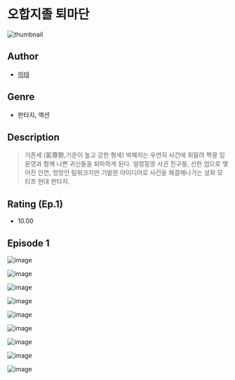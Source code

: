 # 오합지졸 퇴마단
![thumbnail](https://image-comic.pstatic.net/user_contents_data/challenge_comic/2023/05/25/348152/upload_3835149764697601586_480x623.jpeg)

## Author
- [의태](https://comic.naver.com/artistTitle?id=348152)

## Genre
- 판타지, 액션

## Description
> 기존세 (氣尊勢,기운이 높고 강한 형세) 박혜지는 우연히 사건에 휘말려 짝꿍 임윤영과 함께 나쁜 귀신들을 퇴마하게 된다. 얼렁뚱땅 사귄 친구들, 선한 업으로 맺어진 인연, 엉망인 팀워크지만 기발한 아이디어로 사건을 해결해나가는 설화 모티프 현대 판타지.


## Rating (Ep.1)
- 10.00

## Episode 1
![image](https://image-comic.pstatic.net/user_contents_data/challenge_comic/2023/05/25/348152/upload_3703756820232364390.jpeg)

![image](https://image-comic.pstatic.net/user_contents_data/challenge_comic/2023/05/25/348152/upload_3978477504862304097.jpeg)

![image](https://image-comic.pstatic.net/user_contents_data/challenge_comic/2023/05/25/348152/upload_7077519181044933478.jpeg)

![image](https://image-comic.pstatic.net/user_contents_data/challenge_comic/2023/05/25/348152/upload_7149243824889802801.jpeg)

![image](https://image-comic.pstatic.net/user_contents_data/challenge_comic/2023/05/25/348152/upload_3991708117996495673.jpeg)

![image](https://image-comic.pstatic.net/user_contents_data/challenge_comic/2023/05/25/348152/upload_7363729775827956785.jpeg)

![image](https://image-comic.pstatic.net/user_contents_data/challenge_comic/2023/05/25/348152/upload_7219324285745586531.jpeg)

![image](https://image-comic.pstatic.net/user_contents_data/challenge_comic/2023/05/25/348152/upload_3703196068476957030.jpeg)

![image](https://image-comic.pstatic.net/user_contents_data/challenge_comic/2023/05/25/348152/upload_7004897567626834743.jpeg)
